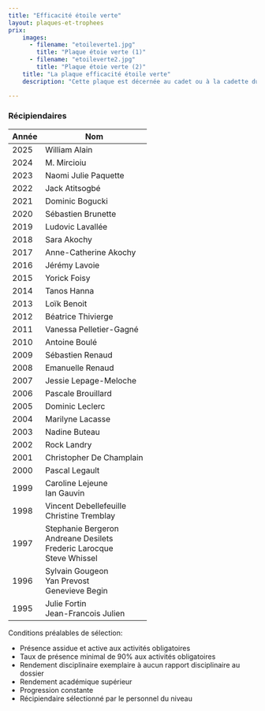 ```yaml
---
title: "Efficacité étoile verte"
layout: plaques-et-trophees
prix: 
    images:
      - filename: "etoileverte1.jpg"
        title: "Plaque étoie verte (1)"
      - filename: "etoileverte2.jpg"
        title: "Plaque étoie verte (2)"
    title: "La plaque efficacité étoile verte"
    description: "Cette plaque est décernée au cadet ou à la cadette du niveau étoile verte qui s’est le plus distingué par sa tenue, son comportement et sa participation aux activités durant sa première année au corps de cadets."

---
```


### Récipiendaires

| Année | Nom |
| --- | --- |
| 2025 | William Alain |
| 2024 | M.	Mircioiu |
| 2023 | Naomi Julie Paquette |
| 2022 | Jack Atitsogbé |
| 2021 | Dominic Bogucki |
| 2020 | Sébastien Brunette |
| 2019 | Ludovic Lavallée |
| 2018 | Sara Akochy |
| 2017 | Anne-Catherine Akochy |
| 2016 | Jérémy Lavoie |
| 2015 | Yorick Foisy |
| 2014 | Tanos Hanna |
| 2013 | Loïk Benoit |
| 2012 | Béatrice Thivierge |
| 2011 | Vanessa Pelletier-Gagné |
| 2010 | Antoine Boulé |
| 2009 | Sébastien Renaud |
| 2008 | Emanuelle Renaud |
| 2007 | Jessie Lepage-Meloche |
| 2006 | Pascale Brouillard |
| 2005 | Dominic Leclerc |
| 2004 | Marilyne Lacasse |
| 2003 | Nadine Buteau |
| 2002 | Rock Landry |
| 2001 | Christopher De Champlain |
| 2000 | Pascal Legault |
| 1999 | Caroline Lejeune  <br>Ian Gauvin |
| 1998 | Vincent Debellefeuille  <br>Christine Tremblay |
| 1997 | Stephanie Bergeron  <br>Andreane Desilets  <br>Frederic Larocque  <br>Steve Whissel |
| 1996 | Sylvain Gougeon  <br>Yan Prevost  <br>Genevieve Begin |
| 1995 | Julie Fortin  <br>Jean-Francois Julien |

Conditions préalables de sélection:  
- Présence assidue et active aux activités obligatoires  
- Taux de présence minimal de 90% aux activités obligatoires  
- Rendement disciplinaire exemplaire à aucun rapport disciplinaire au dossier  
- Rendement académique supérieur  
- Progression constante  
- Récipiendaire sélectionné par le personnel du niveau
